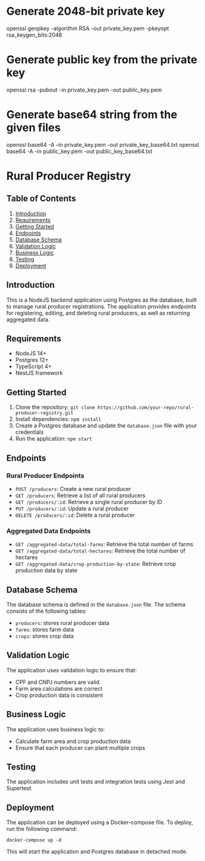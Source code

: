 # Generate 2048-bit private key
openssl genpkey -algorithm RSA -out private_key.pem -pkeyopt rsa_keygen_bits:2048

# Generate public key from the private key
openssl rsa -pubout -in private_key.pem -out public_key.pem

# Generate base64 string from the given files
openssl base64 -A -in private_key.pem -out private_key_base64.txt
openssl base64 -A -in public_key.pem -out public_key_base64.txt

**Rural Producer Registry**
==========================

**Table of Contents**
-----------------

1. [Introduction](#introduction)
2. [Requirements](#requirements)
3. [Getting Started](#getting-started)
4. [Endpoints](#endpoints)
5. [Database Schema](#database-schema)
6. [Validation Logic](#validation-logic)
7. [Business Logic](#business-logic)
8. [Testing](#testing)
9. [Deployment](#deployment)

**Introduction**
---------------

This is a NodeJS backend application using Postgres as the database, built to manage rural producer registrations. The application provides endpoints for registering, editing, and deleting rural producers, as well as returning aggregated data.

**Requirements**
---------------

* NodeJS 14+
* Postgres 12+
* TypeScript 4+
* NestJS framework

**Getting Started**
-------------------

1. Clone the repository: `git clone https://github.com/your-repo/rural-producer-registry.git`
2. Install dependencies: `npm install`
3. Create a Postgres database and update the `database.json` file with your credentials
4. Run the application: `npm start`

**Endpoints**
------------

### Rural Producer Endpoints

* `POST /producers`: Create a new rural producer
* `GET /producers`: Retrieve a list of all rural producers
* `GET /producers/:id`: Retrieve a single rural producer by ID
* `PUT /producers/:id`: Update a rural producer
* `DELETE /producers/:id`: Delete a rural producer

### Aggregated Data Endpoints

* `GET /aggregated-data/total-farms`: Retrieve the total number of farms
* `GET /aggregated-data/total-hectares`: Retrieve the total number of hectares
* `GET /aggregated-data/crop-production-by-state`: Retrieve crop production data by state

**Database Schema**
------------------

The database schema is defined in the `database.json` file. The schema consists of the following tables:

* `producers`: stores rural producer data
* `farms`: stores farm data
* `crops`: stores crop data

**Validation Logic**
-------------------

The application uses validation logic to ensure that:

* CPF and CNPJ numbers are valid
* Farm area calculations are correct
* Crop production data is consistent

**Business Logic**
------------------

The application uses business logic to:

* Calculate farm area and crop production data
* Ensure that each producer can plant multiple crops

**Testing**
------------

The application includes unit tests and integration tests using Jest and Supertest.

**Deployment**
--------------

The application can be deployed using a Docker-compose file. To deploy, run the following command:

`docker-compose up -d`

This will start the application and Postgres database in detached mode.